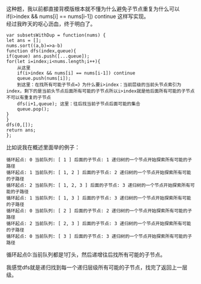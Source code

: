 这种题，我以前都直接背模版根本就不懂为什么避免子节点重复为什么可以if(i>index && nums[i] == nums[i-1]) continue 这样写实现。    
经过我昨天的呕心沥血，终于明白了。  

```code
var subsetsWithDup = function(nums) {
let ans = [];
nums.sort((a,b)=>a-b)
function dfs(index,queue){
if(queue) ans.push([...queue]);
for(let i=index;i<nums.length;i++){
    从这里
    if(i>index && nums[i] == nums[i-1]) continue
    queue.push(nums[i]);
    到这里：在找所有可能子节点=》为什么要i>index：当前层级的当前头节点索引为index，剩下的是当前头节点后面所有可能的子节点所以i>index就是他后面所有可能的子节点不可以有重复的子节点
    dfs(i+1,queue); 这里：往后找当前子节点后面可能的集合
    queue.pop();
}
}
dfs(0,[]);
return ans;
};
```
比如说我在概述里面举的例子：    
```code
循环起点: 0 当前队列: [ 1 ] 后面的子节点: 1 递归树的一个节点开始探索所有可能的子路径
循环起点: 1 当前队列: [ 1, 2 ] 后面的子节点: 2 递归树的一个节点开始探索所有可能的子路径
循环起点: 2 当前队列: [ 1, 2, 3 ] 后面的子节点: 3 递归树的一个节点开始探索所有可能的子路径
循环起点: 1 当前队列: [ 1, 3 ] 后面的子节点: 3 递归树的一个节点开始探索所有可能的子路径
循环起点: 0 当前队列: [ 2 ] 后面的子节点: 2 递归树的一个节点开始探索所有可能的子路径
循环起点: 2 当前队列: [ 2, 3 ] 后面的子节点: 3 递归树的一个节点开始探索所有可能的子路径
循环起点: 0 当前队列: [ 3 ] 后面的子节点: 3 递归树的一个节点开始探索所有可能的子路径
```
循环起点0:当前队列都是1打头，然后递增往后找所有可能的子节点。    

我感觉dfs就是递归找到每一个递归层级所有可能的子节点，找完了返回上一层级。    
